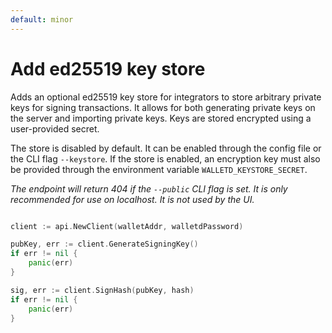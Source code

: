 ```yaml
---
default: minor
---
```


# Add ed25519 key store

Adds an optional ed25519 key store for integrators to store arbitrary private keys for signing transactions. It allows for both generating private keys on the server and importing private keys. Keys are stored encrypted using a user-provided secret.

The store is disabled by default. It can be enabled through the config file or the CLI flag `--keystore`. If the store is enabled, an encryption key must also be provided through the environment variable `WALLETD_KEYSTORE_SECRET`.

*The endpoint will return 404 if the `--public` CLI flag is set. It is only recommended for use on localhost. It is not used by the UI.*

```go

client := api.NewClient(walletAddr, walletdPassword)

pubKey, err := client.GenerateSigningKey()
if err != nil {
    panic(err)
}

sig, err := client.SignHash(pubKey, hash)
if err != nil {
    panic(err)
}
```
